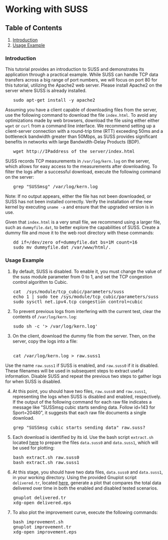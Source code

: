 # Working with SUSS

## Table of Contents
1. [Introduction](#introduction)
2. [Usage Example](#usage-example)

### Introduction

This tutorial provides an introduction to SUSS and demonstrates its application through a practical example.
While SUSS can handle TCP data transfers across a big range of port numbers, we will focus on port 80 for this tutorial, utilizing the Apache2 web server. Please install Apache2 on the server where SUSS is already installed.

<pre>
   sudo apt-get install -y apache2
</pre>

Assuming you have a client capable of downloading files from the server, use the following command to download the file `index.html`. To avoid any optimizations made by web browsers, download the file using either either `wget` or `curl` from a command line interface.
We recommend setting up a client-server connection with a round-trip time (RTT) exceeding 50ms and a bottleneck bandwidth greater than 50Mbps, as SUSS provides significant benefits in networks with large Bandwidth-Delay Products (BDP).

<pre>
   wget http://IPaddress_of_the_server/index.html
</pre>

SUSS records TCP measurements in `/var/log/kern.log` on the server, which allows for easy access to the measurements after downloading.
To filter the logs after a successful download, execute the following command on the server:
<pre>
   grep "SUSSmsg" /var/log/kern.log
</pre>
Note: If no output appears, either the file has not been downloaded, or SUSS has not been installed correctly. Verify the installation of the new kernel by executing `uname -a` and ensure that the upgraded version is in use.


Given that `index.html` is a very small file, we recommend using a larger file, such as `dummyfile.dat`, to better explore the capabilities of SUSS.
Create a dummy file and move it to the web root directory with these commands:

<pre>
   dd if=/dev/zero of=dummyfile.dat bs=1M count=16
   sudo mv dummyfile.dat /var/www/html/.
</pre>


### Usage Example
1. By default, SUSS is disabled. To enable it, you must change the value of the suss module parameter from 0 to 1, and set the TCP congestion control algorithm to Cubic.

<pre>
   cat  /sys/module/tcp_cubic/parameters/suss
   echo 1 | sudo tee /sys/module/tcp_cubic/parameters/suss
   sudo sysctl net.ipv4.tcp_congestion_control=cubic
</pre>

2. To prevent previous logs from interfering with the current test, clear the contents of `/var/log/kern.log`:
<pre>
   sudo sh -c '> /var/log/kern.log'
</pre>

3. On the client, download the dummy file from the server. Then, on the server, copy the logs into a file:
<pre> 
   cat /var/log/kern.log > raw.suss1
</pre>
Use the name `raw.suss1` if SUSS is enabled, and `raw.suss0` if it is disabled. These filenames will be used in subsequent steps to extract useful information.
Disable SUSS and repeat the previous two steps to gather logs for when SUSS is disabled.

4. At this point, you should have two files, `raw.suss0` and `raw.suss1`, representing the logs when SUSS is disabled and enabled, respectively.
If the output of the following command for each raw file indicates a message like "SUSSmsg cubic starts sending data. Follow id=143 for Sport=20480", it suggests that each raw file documents a single download.
<pre>
   grep "SUSSmsg cubic starts sending data" raw.suss?
</pre> 

5. Each download is identified by its id. Use the bash script `extract.sh` located [here](./example) to prepare the files `data.suss0` and `data.suss1`, which will be used for plotting:
<pre>
   bash extract.sh raw.suss0
   bash extract.sh raw.suss1
</pre>

6. At this stage, you should have two data files, `data.suss0` and `data.suss1`, in your working directory.
Using the provided Gnuplot script `delivered.tr`, located [here](./example), generate a plot that compares the total data delivered over time in both the enabled and disabled tested scenarios.
<pre>
   gnuplot delivered.tr
   xdg-open delivered.eps
</pre>

7. To also plot the improvement curve, execute the following commands:
<pre>
   bash improvement.sh
   gnuplot improvement.tr
   xdg-open improvement.eps
</pre>
